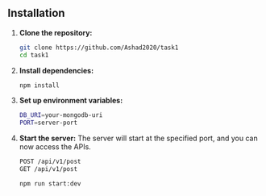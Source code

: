 ## Installation

1. **Clone the repository:**
   ```bash
   git clone https://github.com/Ashad2020/task1
   cd task1
   ```
2. **Install dependencies:**
   ```bash
   npm install
   ```
3. **Set up environment variables:**
   ```bash
   DB_URI=your-mongodb-uri
   PORT=server-port
   ```
4. **Start the server:**
   The server will start at the specified port, and you can now access the APIs.

   ```bash
   POST /api/v1/post
   GET /api/v1/post
   ```

   ```bash
   npm run start:dev
   ```
